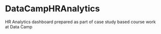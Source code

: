 # DataCampHRAnalytics
HR Analytics dashboard prepared as part of case study based course work at Data Camp
